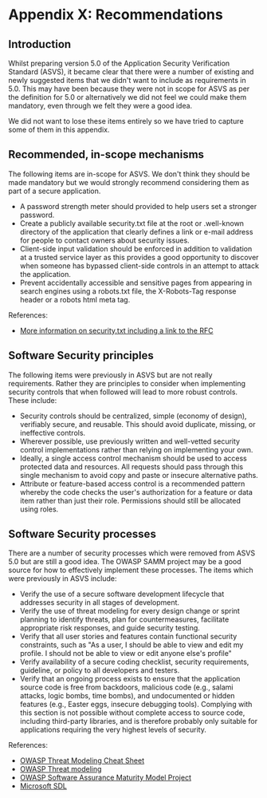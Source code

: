 # Appendix X: Recommendations

## Introduction

Whilst preparing version 5.0 of the Application Security Verification Standard (ASVS), it became clear that there were a number of existing and newly suggested items that we didn't want to include as requirements in 5.0. This may have been because they were not in scope for ASVS as per the definition for 5.0 or alternatively we did not feel we could make them mandatory, even through we felt they were a good idea.

We did not want to lose these items entirely so we have tried to capture some of them in this appendix.

## Recommended, in-scope mechanisms

The following items are in-scope for ASVS. We don't think they should be made mandatory but we would strongly recommend considering them as part of a secure application.

* A password strength meter should provided to help users set a stronger password.
* Create a publicly available security.txt file at the root or .well-known directory of the application that clearly defines a link or e-mail address for people to contact owners about security issues.
* Client-side input validation should be enforced in addition to validation at a trusted service layer as this provides a good opportunity to discover when someone has bypassed client-side controls in an attempt to attack the application.
* Prevent accidentally accessible and sensitive pages from appearing in search engines using a robots.txt file, the X-Robots-Tag response header or a robots html meta tag.

References:

* [More information on security.txt including a link to the RFC](https://securitytxt.org/)

## Software Security principles

The following items were previously in ASVS but are not really requirements. Rather they are principles to consider when implementing security controls that when followed will lead to more robust controls. These include:

* Security controls should be centralized, simple (economy of design), verifiably secure, and reusable. This should avoid duplicate, missing, or ineffective controls.
* Wherever possible, use previously written and well-vetted security control implementations rather than relying on implementing your own.
* Ideally, a single access control mechanism should be used to access protected data and resources. All requests should pass through this single mechanism to avoid copy and paste or insecure alternative paths.
* Attribute or feature-based access control is a recommended pattern whereby the code checks the user's authorization for a feature or data item rather than just their role. Permissions should still be allocated using roles.

## Software Security processes

There are a number of security processes which were removed from ASVS 5.0 but are still a good idea. The OWASP SAMM project may be a good source for how to effectively implement these processes. The items which were previously in ASVS include:

* Verify the use of a secure software development lifecycle that addresses security in all stages of development.
* Verify the use of threat modeling for every design change or sprint planning to identify threats, plan for countermeasures, facilitate appropriate risk responses, and guide security testing.
* Verify that all user stories and features contain functional security constraints, such as "As a user, I should be able to view and edit my profile. I should not be able to view or edit anyone else's profile"
* Verify availability of a secure coding checklist, security requirements, guideline, or policy to all developers and testers.
* Verify that an ongoing process exists to ensure that the application source code is free from backdoors, malicious code (e.g., salami attacks, logic bombs, time bombs), and undocumented or hidden features (e.g., Easter eggs, insecure debugging tools). Complying with this section is not possible without complete access to source code, including third-party libraries, and is therefore probably only suitable for applications requiring the very highest levels of security.

References:

* [OWASP Threat Modeling Cheat Sheet](https://cheatsheetseries.owasp.org/cheatsheets/Threat_Modeling_Cheat_Sheet.html)
* [OWASP Threat modeling](https://owasp.org/www-community/Application_Threat_Modeling)
* [OWASP Software Assurance Maturity Model Project](https://owasp.org/www-project-samm/)
* [Microsoft SDL](https://www.microsoft.com/en-us/securityengineering/sdl/)
